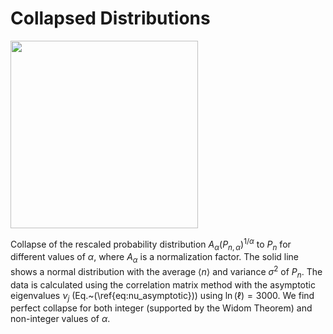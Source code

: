 # Collapsed Distributions

<img src="https://github.com/DelMaestroGroup/OperationalEntanglementFreeFermions/blob/master/CollapsedDistributions/CollapsedDistributions.png?raw=true" width=300px>

Collapse of the rescaled probability distribution $A_\alpha (P_{n,\alpha})^{1/\alpha}$ to $P_n$ for different values of $\alpha$, where $A_{\alpha}$ is a normalization factor. The solid line shows a normal distribution with the average $\langle n \rangle$ and variance $\sigma^2$ of $P_n$. The data is calculated using the correlation matrix method with the asymptotic eigenvalues $\nu_j$ (Eq.~(\ref{eq:nu_asymptotic})) using $\ln(\ell)=3000$. We find perfect collapse for both integer (supported by the Widom Theorem) and non-integer values of $\alpha$.
